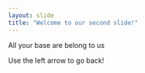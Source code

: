 ```yaml
---
layout: slide
title: "Welcome to our second slide!"
---
```

All your base are belong to us

Use the left arrow to go back!
